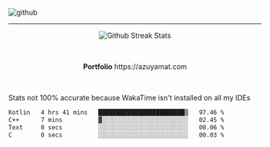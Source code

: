 ![github](https://media.discordapp.net/attachments/881363147364118528/1142610121697021952/background.png?width=1000&height=300)<br>
___
<p align="center">
  <img alt="Github Streak Stats" src="https://streak-stats.demolab.com?user=Azuyamat&theme=transparent&hide_border=true"/>
</p><br>
<p align="center">
      <strong>Portfolio</strong> https://azuyamat.com
</p><br>

Stats not 100% accurate because WakaTime isn't installed on all my IDEs
<!--START_SECTION:waka-->

```txt
Kotlin   4 hrs 41 mins   ████████████████████████▒   97.46 %
C++      7 mins          ▓░░░░░░░░░░░░░░░░░░░░░░░░   02.45 %
Text     0 secs          ░░░░░░░░░░░░░░░░░░░░░░░░░   00.06 %
C        0 secs          ░░░░░░░░░░░░░░░░░░░░░░░░░   00.03 %
```

<!--END_SECTION:waka-->
